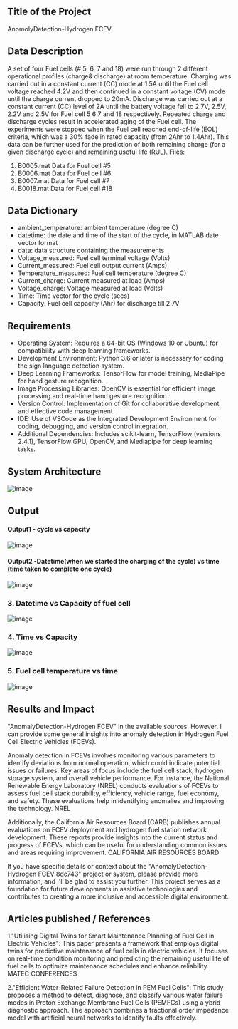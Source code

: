 ## Title of the Project
AnomolyDetection-Hydrogen FCEV
## Data Description
A set of four Fuel cells (# 5, 6, 7 and 18) were run through 2 different operational profiles
(charge& discharge) at room temperature. Charging was carried out in a constant current (CC)
mode at 1.5A until the Fuel cell voltage reached 4.2V and then continued in a constant voltage
(CV) mode until the charge current dropped to 20mA. Discharge was carried out at a constant
current (CC) level of 2A until the battery voltage fell to 2.7V, 2.5V, 2.2V and 2.5V for Fuel cell 5 6 7
and 18 respectively. 
Repeated charge and discharge cycles result in accelerated aging of the Fuel cell. The
experiments were stopped when the Fuel cell reached end-of-life (EOL) criteria, which was a 30%
fade in rated capacity (from 2Ahr to 1.4Ahr).
This data can be further used for the prediction of both remaining charge (for a given discharge
cycle) and remaining useful life (RUL).
Files: 
1. B0005.mat Data for Fuel cell #5
2. B0006.mat Data for Fuel cell #6
3. B0007.mat Data for Fuel cell #7
4. B0018.mat Data for Fuel cell #18

## Data Dictionary
- ambient_temperature: ambient temperature (degree C)
- datetime: the date and time of the start of the cycle, in MATLAB date vector format
- data: data structure containing the measurements
- Voltage_measured: Fuel cell terminal voltage (Volts)
- Current_measured: Fuel cell output current (Amps)
- Temperature_measured: Fuel cell temperature (degree C)
- Current_charge: Current measured at load (Amps)
- Voltage_charge: Voltage measured at load (Volts)
- Time: Time vector for the cycle (secs)
- Capacity: Fuel cell capacity (Ahr) for discharge till 2.7V

## Requirements
<!--List the requirements of the project as shown below-->
* Operating System: Requires a 64-bit OS (Windows 10 or Ubuntu) for compatibility with deep learning frameworks.
* Development Environment: Python 3.6 or later is necessary for coding the sign language detection system.
* Deep Learning Frameworks: TensorFlow for model training, MediaPipe for hand gesture recognition.
* Image Processing Libraries: OpenCV is essential for efficient image processing and real-time hand gesture recognition.
* Version Control: Implementation of Git for collaborative development and effective code management.
* IDE: Use of VSCode as the Integrated Development Environment for coding, debugging, and version control integration.
* Additional Dependencies: Includes scikit-learn, TensorFlow (versions 2.4.1), TensorFlow GPU, OpenCV, and Mediapipe for deep learning tasks.

## System Architecture
<!--Embed the system architecture diagram as shown below-->

![image](https://github.com/user-attachments/assets/5fd58955-529f-457e-95d0-828130446578)


## Output

<!--Embed the Output picture at respective places as shown below as shown below-->
#### Output1 - cycle vs capacity

![image](https://github.com/user-attachments/assets/b41f92f0-6e53-45f2-87ba-3573c096201a)

#### Output2 -Datetime(when we started the charging of the cycle) vs time (time taken to complete one cycle)
![image](https://github.com/user-attachments/assets/97378a1c-2fee-4e57-97a7-aad4aacd9fbe)
### 3. Datetime vs Capacity of fuel cell
![image](https://github.com/user-attachments/assets/0515530e-2d9b-44dc-916f-cf74c52da599)
### 4. Time vs Capacity
![image](https://github.com/user-attachments/assets/73625f8f-827e-46a4-ad5b-2d895506a006)
### 5. Fuel cell temperature vs time
![image](https://github.com/user-attachments/assets/2da77a4c-3315-4116-a4ec-f10db03289d6)



## Results and Impact
"AnomalyDetection-Hydrogen FCEV" in the available sources. However, I can provide some general insights into anomaly detection in Hydrogen Fuel Cell Electric Vehicles (FCEVs).

Anomaly detection in FCEVs involves monitoring various parameters to identify deviations from normal operation, which could indicate potential issues or failures. Key areas of focus include the fuel cell stack, hydrogen storage system, and overall vehicle performance. For instance, the National Renewable Energy Laboratory (NREL) conducts evaluations of FCEVs to assess fuel cell stack durability, efficiency, vehicle range, fuel economy, and safety. These evaluations help in identifying anomalies and improving the technology. 
NREL

Additionally, the California Air Resources Board (CARB) publishes annual evaluations on FCEV deployment and hydrogen fuel station network development. These reports provide insights into the current status and progress of FCEVs, which can be useful for understanding common issues and areas requiring improvement. 
CALIFORNIA AIR RESOURCES BOARD

If you have specific details or context about the "AnomalyDetection-Hydrogen FCEV 8dc743" project or system, please provide more information, and I'll be glad to assist you further.
This project serves as a foundation for future developments in assistive technologies and contributes to creating a more inclusive and accessible digital environment.

## Articles published / References
1."Utilising Digital Twins for Smart Maintenance Planning of Fuel Cell in Electric Vehicles": This paper presents a framework that employs digital twins for predictive maintenance of fuel cells in electric vehicles. It focuses on real-time condition monitoring and predicting the remaining useful life of fuel cells to optimize maintenance schedules and enhance reliability. 
MATEC CONFERENCES

2."Efficient Water-Related Failure Detection in PEM Fuel Cells": This study proposes a method to detect, diagnose, and classify various water failure modes in Proton Exchange Membrane Fuel Cells (PEMFCs) using a ybrid diagnostic approach. The approach combines a fractional order impedance model with artificial neural networks to identify faults effectively.




